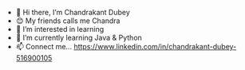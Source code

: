 - 👋 Hi there, I’m Chandrakant Dubey
- 😊 My friends calls me Chandra
- 👀 I’m interested in learning
- 🌱 I’m currently learning Java & Python
- 📫 Connect me...
https://www.linkedin.com/in/chandrakant-dubey-516900105

<!---
ChandraCk17/ChandraCk17 is a ✨ special ✨ repository because its `README.md` (this file) appears on your GitHub profile.
You can click the Preview link to take a look at your changes.
--->
